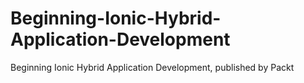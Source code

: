 # Beginning-Ionic-Hybrid-Application-Development
Beginning Ionic Hybrid Application Development, published by Packt
